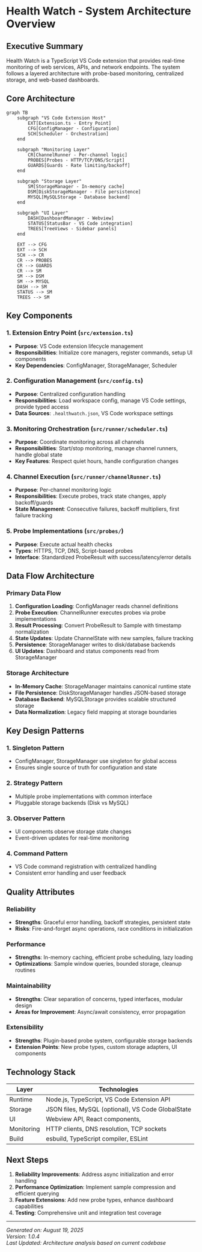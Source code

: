 # Health Watch - System Architecture Overview

## Executive Summary

Health Watch is a TypeScript VS Code extension that provides real-time monitoring of web services, APIs, and network endpoints. The system follows a layered architecture with probe-based monitoring, centralized storage, and web-based dashboards.

## Core Architecture

```mermaid
graph TB
    subgraph "VS Code Extension Host"
        EXT[Extension.ts - Entry Point]
        CFG[ConfigManager - Configuration]
        SCH[Scheduler - Orchestration]
    end
    
    subgraph "Monitoring Layer"
        CR[ChannelRunner - Per-channel logic]
        PROBES[Probes - HTTP/TCP/DNS/Script]
        GUARDS[Guards - Rate limiting/backoff]
    end
    
    subgraph "Storage Layer"
        SM[StorageManager - In-memory cache]
        DSM[DiskStorageManager - File persistence]
        MYSQL[MySQLStorage - Database backend]
    end
    
    subgraph "UI Layer"
        DASH[DashboardManager - Webview]
        STATUS[StatusBar - VS Code integration]
        TREES[TreeViews - Sidebar panels]
    end
    
    EXT --> CFG
    EXT --> SCH
    SCH --> CR
    CR --> PROBES
    CR --> GUARDS
    CR --> SM
    SM --> DSM
    SM --> MYSQL
    DASH --> SM
    STATUS --> SM
    TREES --> SM
```

## Key Components

### 1. Extension Entry Point (`src/extension.ts`)
- **Purpose**: VS Code extension lifecycle management
- **Responsibilities**: Initialize core managers, register commands, setup UI components
- **Key Dependencies**: ConfigManager, StorageManager, Scheduler

### 2. Configuration Management (`src/config.ts`)
- **Purpose**: Centralized configuration handling
- **Responsibilities**: Load workspace config, manage VS Code settings, provide typed access
- **Data Sources**: `.healthwatch.json`, VS Code workspace settings

### 3. Monitoring Orchestration (`src/runner/scheduler.ts`)
- **Purpose**: Coordinate monitoring across all channels
- **Responsibilities**: Start/stop monitoring, manage channel runners, handle global state
- **Key Features**: Respect quiet hours, handle configuration changes

### 4. Channel Execution (`src/runner/channelRunner.ts`)
- **Purpose**: Per-channel monitoring logic
- **Responsibilities**: Execute probes, track state changes, apply backoff/guards
- **State Management**: Consecutive failures, backoff multipliers, first failure tracking

### 5. Probe Implementations (`src/probes/`)
- **Purpose**: Execute actual health checks
- **Types**: HTTPS, TCP, DNS, Script-based probes
- **Interface**: Standardized ProbeResult with success/latency/error details

## Data Flow Architecture

### Primary Data Flow
1. **Configuration Loading**: ConfigManager reads channel definitions
2. **Probe Execution**: ChannelRunner executes probes via probe implementations
3. **Result Processing**: Convert ProbeResult to Sample with timestamp normalization
4. **State Updates**: Update ChannelState with new samples, failure tracking
5. **Persistence**: StorageManager writes to disk/database backends
6. **UI Updates**: Dashboard and status components read from StorageManager

### Storage Architecture
- **In-Memory Cache**: StorageManager maintains canonical runtime state
- **File Persistence**: DiskStorageManager handles JSON-based storage
- **Database Backend**: MySQLStorage provides scalable structured storage
- **Data Normalization**: Legacy field mapping at storage boundaries

## Key Design Patterns

### 1. Singleton Pattern
- ConfigManager, StorageManager use singleton for global access
- Ensures single source of truth for configuration and state

### 2. Strategy Pattern
- Multiple probe implementations with common interface
- Pluggable storage backends (Disk vs MySQL)

### 3. Observer Pattern
- UI components observe storage state changes
- Event-driven updates for real-time monitoring

### 4. Command Pattern
- VS Code command registration with centralized handling
- Consistent error handling and user feedback

## Quality Attributes

### Reliability
- **Strengths**: Graceful error handling, backoff strategies, persistent state
- **Risks**: Fire-and-forget async operations, race conditions in initialization

### Performance
- **Strengths**: In-memory caching, efficient probe scheduling, lazy loading
- **Optimizations**: Sample window queries, bounded storage, cleanup routines

### Maintainability
- **Strengths**: Clear separation of concerns, typed interfaces, modular design
- **Areas for Improvement**: Async/await consistency, error propagation

### Extensibility
- **Strengths**: Plugin-based probe system, configurable storage backends
- **Extension Points**: New probe types, custom storage adapters, UI components

## Technology Stack

| Layer | Technologies |
|-------|-------------|
| Runtime | Node.js, TypeScript, VS Code Extension API |
| Storage | JSON files, MySQL (optional), VS Code GlobalState |
| UI | Webview API, React components,  |
| Monitoring | HTTP clients, DNS resolution, TCP sockets |
| Build | esbuild, TypeScript compiler, ESLint |

## Next Steps

1. **Reliability Improvements**: Address async initialization and error handling
2. **Performance Optimization**: Implement sample compression and efficient querying
3. **Feature Extensions**: Add new probe types, enhance dashboard capabilities
4. **Testing**: Comprehensive unit and integration test coverage

---

*Generated on: August 19, 2025*  
*Version: 1.0.4*  
*Last Updated: Architecture analysis based on current codebase*
